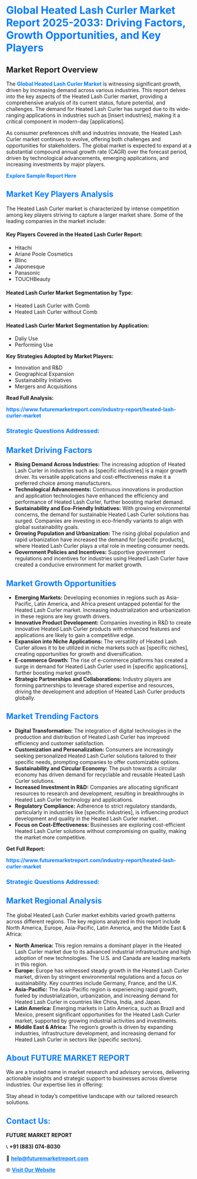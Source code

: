 <h1 style="color: #007BFF;">Global Heated Lash Curler Market Report 2025-2033: Driving Factors, Growth Opportunities, and Key Players</h1>

<section id="overview">
<h2>Market Report Overview</h2>
<p>The <a href="https://www.futuremarketreport.com/industry-report/heated-lash-curler-market" style="color: #007BFF; text-decoration: none;"><strong>Global Heated Lash Curler Market</strong></a> is witnessing significant growth, driven by increasing demand across various industries. This report delves into the key aspects of the Heated Lash Curler market, providing a comprehensive analysis of its current status, future potential, and challenges. The demand for Heated Lash Curler has surged due to its wide-ranging applications in industries such as [insert industries], making it a critical component in modern-day [applications].</p>
<p>As consumer preferences shift and industries innovate, the Heated Lash Curler market continues to evolve, offering both challenges and opportunities for stakeholders. The global market is expected to expand at a substantial compound annual growth rate (CAGR) over the forecast period, driven by technological advancements, emerging applications, and increasing investments by major players.</p>
</section>

<section id="overview">
<p><a href="https://www.futuremarketreport.com/request-sample/reportId=92588" style="color: #007BFF; text-decoration: none;"><strong>Explore Sample Report Here</strong></a></p>
</section>

<section id="key-players">
<h2 style="color: #007BFF;">Market Key Players Analysis</h2>
<p>The Heated Lash Curler market is characterized by intense competition among key players striving to capture a larger market share. Some of the leading companies in the market include:</p>
<h4>Key Players Covered in the Heated Lash Curler Report:</h4>
<ul><li>Hitachi</li><li>Ariane Poole Cosmetics</li><li>Blinc</li><li>Japonesque</li><li>Panasonic</li><li>TOUCHBeauty</li></ul>
<h4>Heated Lash Curler Market Segmentation by Type:</h4>
<ul><li>Heated Lash Curler with Comb</li><li>Heated Lash Curler without Comb</li></ul>

<h4>Heated Lash Curler Market Segmentation by Application:</h4>
<ul><li>Daliy Use</li><li>Performing Use</li></ul>
<p><strong>Key Strategies Adopted by Market Players:</strong></p>
<ul>
<li>Innovation and R&D</li>
<li>Geographical Expansion</li>
<li>Sustainability Initiatives</li>
<li>Mergers and Acquisitions</li>
</ul>
</section>

<section>
<p><strong>Read Full Analysis: </strong></p><a href="https://www.futuremarketreport.com/industry-report/heated-lash-curler-market" style="color: #007BFF; text-decoration: none;"><strong>https://www.futuremarketreport.com/industry-report/heated-lash-curler-market</strong></a>
<h3 style="color: #007BFF;">Strategic Questions Addressed:</h3>
</section>

<section id="driving-factors">
<h2 style="color: #007BFF;">Market Driving Factors</h2>
<ul>
<li><strong>Rising Demand Across Industries:</strong> The increasing adoption of Heated Lash Curler in industries such as [specific industries] is a major growth driver. Its versatile applications and cost-effectiveness make it a preferred choice among manufacturers.</li>
<li><strong>Technological Advancements:</strong> Continuous innovations in production and application technologies have enhanced the efficiency and performance of Heated Lash Curler, further boosting market demand.</li>
<li><strong>Sustainability and Eco-Friendly Initiatives:</strong> With growing environmental concerns, the demand for sustainable Heated Lash Curler solutions has surged. Companies are investing in eco-friendly variants to align with global sustainability goals.</li>
<li><strong>Growing Population and Urbanization:</strong> The rising global population and rapid urbanization have increased the demand for [specific products], where Heated Lash Curler plays a vital role in meeting consumer needs.</li>
<li><strong>Government Policies and Incentives:</strong> Supportive government regulations and incentives for industries using Heated Lash Curler have created a conducive environment for market growth.</li>
</ul>
</section>

<section id="growth-opportunities">
<h2 style="color: #007BFF;">Market Growth Opportunities</h2>
<ul>
<li><strong>Emerging Markets:</strong> Developing economies in regions such as Asia-Pacific, Latin America, and Africa present untapped potential for the Heated Lash Curler market. Increasing industrialization and urbanization in these regions are key growth drivers.</li>
<li><strong>Innovative Product Development:</strong> Companies investing in R&D to create innovative Heated Lash Curler products with enhanced features and applications are likely to gain a competitive edge.</li>
<li><strong>Expansion into Niche Applications:</strong> The versatility of Heated Lash Curler allows it to be utilized in niche markets such as [specific niches], creating opportunities for growth and diversification.</li>
<li><strong>E-commerce Growth:</strong> The rise of e-commerce platforms has created a surge in demand for Heated Lash Curler used in [specific applications], further boosting market growth.</li>
<li><strong>Strategic Partnerships and Collaborations:</strong> Industry players are forming partnerships to leverage shared expertise and resources, driving the development and adoption of Heated Lash Curler products globally.</li>
</ul>
</section>

<section id="trending-factors">
<h2 style="color: #007BFF;">Market Trending Factors</h2>
<ul>
<li><strong>Digital Transformation:</strong> The integration of digital technologies in the production and distribution of Heated Lash Curler has improved efficiency and customer satisfaction.</li>
<li><strong>Customization and Personalization:</strong> Consumers are increasingly seeking personalized Heated Lash Curler solutions tailored to their specific needs, prompting companies to offer customizable options.</li>
<li><strong>Sustainability and Circular Economy:</strong> The push towards a circular economy has driven demand for recyclable and reusable Heated Lash Curler solutions.</li>
<li><strong>Increased Investment in R&D:</strong> Companies are allocating significant resources to research and development, resulting in breakthroughs in Heated Lash Curler technology and applications.</li>
<li><strong>Regulatory Compliance:</strong> Adherence to strict regulatory standards, particularly in industries like [specific industries], is influencing product development and quality in the Heated Lash Curler market.</li>
<li><strong>Focus on Cost-Effectiveness:</strong> Businesses are exploring cost-efficient Heated Lash Curler solutions without compromising on quality, making the market more competitive.</li>
</ul>
</section>

<section>
<p><strong>Get Full Report: </strong></p><a href="https://www.futuremarketreport.com/industry-report/heated-lash-curler-market" style="color: #007BFF; text-decoration: none;"><strong>https://www.futuremarketreport.com/industry-report/heated-lash-curler-market</strong></a>
<h3 style="color: #007BFF;">Strategic Questions Addressed:</h3>
</section>


<section id="regional-analysis">
<h2 style="color: #007BFF;">Market Regional Analysis</h2>
<p>The global Heated Lash Curler market exhibits varied growth patterns across different regions. The key regions analyzed in this report include North America, Europe, Asia-Pacific, Latin America, and the Middle East & Africa:</p>
<ul>
<li><strong>North America:</strong> This region remains a dominant player in the Heated Lash Curler market due to its advanced industrial infrastructure and high adoption of new technologies. The U.S. and Canada are leading markets in this region.</li>
<li><strong>Europe:</strong> Europe has witnessed steady growth in the Heated Lash Curler market, driven by stringent environmental regulations and a focus on sustainability. Key countries include Germany, France, and the U.K.</li>
<li><strong>Asia-Pacific:</strong> The Asia-Pacific region is experiencing rapid growth, fueled by industrialization, urbanization, and increasing demand for Heated Lash Curler in countries like China, India, and Japan.</li>
<li><strong>Latin America:</strong> Emerging markets in Latin America, such as Brazil and Mexico, present significant opportunities for the Heated Lash Curler market, supported by growing industrial activities and investments.</li>
<li><strong>Middle East & Africa:</strong> The region’s growth is driven by expanding industries, infrastructure development, and increasing demand for Heated Lash Curler in sectors like [specific sectors].</li>
</ul>
</section>

<footer>
<h2 style="color: #007BFF;">About FUTURE MARKET REPORT</h2>
<p>We are a trusted name in market research and advisory services, delivering actionable insights and strategic support to businesses across diverse industries. Our expertise lies in offering:</p>

<p>Stay ahead in today’s competitive landscape with our tailored research solutions.</p>

<h2 style="color: #007BFF;">Contact Us:</h2>
<p><strong>FUTURE MARKET REPORT</strong></p>
<p>📞 <strong>+91 (883) 074-8030</strong></p>
<p>📧 <strong><a href="mailto:help@futuremarketreport.com" style="color: #007BFF;">help@futuremarketreport.com</a></strong></p>
<p>🌐 <strong><a href="https://www.futuremarketreport.com/" style="color: #007BFF;">Visit Our Website</a></strong></p>
</footer>